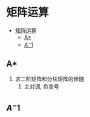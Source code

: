 # 矩阵运算

- [矩阵运算](#矩阵运算)
  - [A*](#a)
  - [$A^-1$](#a-1)

## A*

1. 求二阶矩阵和分块矩阵的伴随
   1. 主对调, 负变号

## $A^-1$
